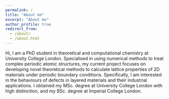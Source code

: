 ```yaml
---
permalink: /
title: "About me"
excerpt: "About me"
author_profile: true
redirect_from: 
  - /about/
  - /about.html
---
```

Hi, I am a PhD student in theoretical and computational chemistry at University College London. Specialised in using numerical methods to treat complex periodic atomic structures, my current project focuses on developing novel theoretical methods to calculate lattice properties of 2D materials under periodic boundary conditions. Specifically, I am interested in the behaviours of defects in layered materials and their industrial applications. I obtained my MSc. degree at University College London with high distinction, and my BSc. degree at Imperial College London. 

<!---
My work has been [published](publications) or is forthcoming in
among other outlets. My [research](research) explores the causes and
consequences of political violence using a broad variety of methods such as
latent variable models, geospatial analysis, and big data. While I primarily
focus on civil conflict, I also examine contentious political phenomena
including terrorism and economic statecraft, and develop new measures of
institutions in international relations. I have [teaching](teaching) experience
in both international relations and quantitative methodology, and am a certified
instructor with [The Carpentries](https://carpentries.org/).
-->